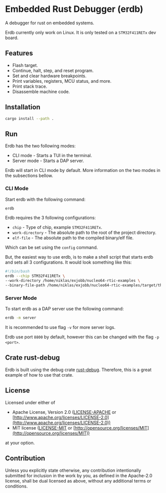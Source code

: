# Embedded Rust Debugger (erdb)

A debugger for rust on embedded systems.

Erdb currently only work on Linux.
It is only tested on a `STM32F411RETx` dev board.

## Features
* Flash target.
* Continue, halt, step, and reset program.
* Set and clear hardware breakpoints.
* Print variables, registers, MCU status, and more.
* Print stack trace.
* Disassemble machine code.

## Installation

```sh
cargo install --path .
```

## Run

Erdb has the two following modes:

* CLI mode - Starts a TUI in the terminal.
* Server mode - Starts a DAP server.

Erdb will start in CLI mode by default.
More information on the two modes in the subsections bellow.

### CLI Mode

Start erdb with the following command:

```sh
erdb
```

Erdb requires the $3$ following configurations:
 * `chip` - Type of chip, example `STM32F411RETx`.
* `work-directory` - The absolute path to the root of the project directory.
* `elf-file` - The absolute path to the compiled binary/elf file.

Which can be set using the `config` command.


But, the easiest way to use erdb, is to make a shell script that starts erdb and sets all $3$ configurations. It would look something like this:

```bash
#!/bin/bash
erdb --chip STM32F411RETx \
--work-directory /home/niklas/exjobb/nucleo64-rtic-examples \
--binary-file-path /home/niklas/exjobb/nucleo64-rtic-examples/target/thumbv7em-none-eabi/debug/nucleo-rtic-blinking-led
```

### Server Mode

To start erdb as a DAP server use the following command:

```sh
erdb -m server
```

It is recommended to use flag `-v` for more server logs.

Erdb use port `8800` by default, however this can be changed with the flag `-p <port>`.

## Crate rust-debug

Erdb is built using the debug crate [rust-debug](https://github.com/Blinningjr/rust-debug).
Therefore, this is a great example of how to use that crate.

## License

Licensed under either of

* Apache License, Version 2.0
   ([LICENSE-APACHE](LICENSE-APACHE) or [http://www.apache.org/licenses/LICENSE-2.0](http://www.apache.org/licenses/LICENSE-2.0))
* MIT license
   ([LICENSE-MIT](LICENSE-MIT) or [http://opensource.org/licenses/MIT](http://opensource.org/licenses/MIT))

at your option.

## Contribution

Unless you explicitly state otherwise, any contribution intentionally submitted
for inclusion in the work by you, as defined in the Apache-2.0 license, shall be
dual licensed as above, without any additional terms or conditions.


